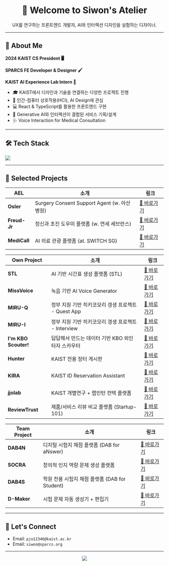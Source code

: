 <h1 align="center">👋 Welcome to Siwon's Atelier</h1>
<p align="center">
UX를 연구하는 프론트엔드 개발자,  
AI와 인터랙션 디자인을 실험하는 디자이너.
</p>

---

## 🌟 About Me

**2024 KAIST CS President 🖥️**

**SPARCS FE Developer & Designer 🖌️**

**KAIST AI Experience Lab Intern 🏫**


- 🎓 KAIST에서 디자인과 기술을 연결하는 다양한 프로젝트 진행
- 🧠 인간-컴퓨터 상호작용(HCI), AI Design에 관심
- 💻 React & TypeScript를 활용한 프론트엔드 구현
- 🧪 Generative AI와 인터랙션이 결합된 서비스 기획/설계
- 🩺 Voice Interaction for Medical Consultation

---

## 🛠 Tech Stack

<img src="https://skillicons.dev/icons?i=react,ts,js,html,css,figma,python,firebase,github" />

---

## 🧪 Selected Projects

| AEL | 소개 | 링크 |
|----------|------|------|
| **Osler** | Surgery Consent Support Agent (w. 아산병원) | [🔗 바로가기](https://osler.siwon.site) |
| **Freud-Jr** | 정신과 초진 도우미 플랫폼 (w. 연세 세브란스) | [🔗 바로가기](https://freud-jr.siwon.site) |
| **MediCall** | AI 의료 관광 플랫폼 (at. SWITCH SG) | [🔗 바로가기](https://medicall.siwon.site) |

| Own Project | 소개 | 링크 |
|----------|------|------|
| **STL** | AI 기반 시간표 생성 플랫폼 (STL) | [🔗 바로가기](https://stl.siwon.site) |
| **MissVoice** | 녹음 기반 AI Voice Generator | [🔗 바로가기](https://missvoice.siwon.site) |
| **MIRU-Q** | 정부 지원 기반 히키코모리 갱생 프로젝트 - Quest App | [🔗 바로가기](https://miru-aura.netlify.app) |
| **MIRU-I** | 정부 지원 기반 히키코모리 갱생 프로젝트 - Interview | [🔗 바로가기](https://miruni.netlify.app) |
| **I'm KBO Scouter!** | 답답해서 만드는 데이터 기반 KBO 외인 타자 스카우터 | [🔗 바로가기](https://im-kbo-scouter.siwon.site) |
| **Hunter** | KAIST 전용 장터 게시판 | [🔗 바로가기](https://hunter-kaist.netlify.app) |
| **KIRA** | KAIST ID Reservation Assistant | [🔗 바로가기](https://kira7.netlify.app) |
| **jjolab** | KAIST 개별연구 + 랩인턴 컨택 플랫폼 | [🔗 바로가기](https://jjolab.netlify.app) |
| **ReviewTrust** | 제품/서비스 리뷰 비교 플랫폼 (Startup-101) | [🔗 바로가기](https://reviewtrust.siwon.site) |

| Team Project | 소개 | 링크 |
|------------|------|------|
| **DAB4N** | 디지털 시험지 채점 플랫폼 (DAB for aNswer) | [🔗 바로가기](https://dab4n.netlify.app) |
| **SOCRA** | 창의적 인지 역량 문제 생성 플랫폼 | [🔗 바로가기](https://socra.netlify.app) |
| **DAB4S** | 학원 전용 시험지 채점 플랫폼 (DAB for Student) | [🔗 바로가기](https://dab4s.netlify.app) |
| **D-Maker** | 시험 문제 자동 생성기 + 편집기 | [🔗 바로가기](https://dabanmaker.netlify.app) |

---

## 🤝 Let's Connect

- Email: `pjo12346@kaist.ac.kr`
- Email: `siwon@sparcs.org`  

---

<p align="center">
  <img src="https://github-readme-stats.vercel.app/api?username=ksiwon&show_icons=true&theme=radical" />
</p>
